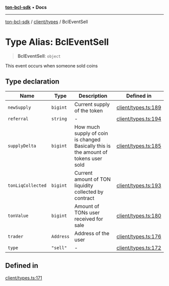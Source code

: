 [**ton-bcl-sdk**](../../../README.md) • **Docs**

***

[ton-bcl-sdk](../../../README.md) / [client/types](../README.md) / BclEventSell

# Type Alias: BclEventSell

> **BclEventSell**: `object`

This event occurs when someone sold coins

## Type declaration

| Name | Type | Description | Defined in |
| ------ | ------ | ------ | ------ |
| `newSupply` | `bigint` | Current supply of the token | [client/types.ts:189](https://github.com/ton-fun-tech/ton-bcl-sdk/blob/ef763c160920e1ad75340ad15c4b7021fb9ec8c0/src/client/types.ts#L189) |
| `referral` | `string` | - | [client/types.ts:194](https://github.com/ton-fun-tech/ton-bcl-sdk/blob/ef763c160920e1ad75340ad15c4b7021fb9ec8c0/src/client/types.ts#L194) |
| `supplyDelta` | `bigint` | How much supply of coin is changed Basically this is the amount of tokens user sold | [client/types.ts:185](https://github.com/ton-fun-tech/ton-bcl-sdk/blob/ef763c160920e1ad75340ad15c4b7021fb9ec8c0/src/client/types.ts#L185) |
| `tonLiqCollected` | `bigint` | Current amount of TON liquidity collected by contract | [client/types.ts:193](https://github.com/ton-fun-tech/ton-bcl-sdk/blob/ef763c160920e1ad75340ad15c4b7021fb9ec8c0/src/client/types.ts#L193) |
| `tonValue` | `bigint` | Amount of TONs user received for sale | [client/types.ts:180](https://github.com/ton-fun-tech/ton-bcl-sdk/blob/ef763c160920e1ad75340ad15c4b7021fb9ec8c0/src/client/types.ts#L180) |
| `trader` | `Address` | Address of the user | [client/types.ts:176](https://github.com/ton-fun-tech/ton-bcl-sdk/blob/ef763c160920e1ad75340ad15c4b7021fb9ec8c0/src/client/types.ts#L176) |
| `type` | `"sell"` | - | [client/types.ts:172](https://github.com/ton-fun-tech/ton-bcl-sdk/blob/ef763c160920e1ad75340ad15c4b7021fb9ec8c0/src/client/types.ts#L172) |

## Defined in

[client/types.ts:171](https://github.com/ton-fun-tech/ton-bcl-sdk/blob/ef763c160920e1ad75340ad15c4b7021fb9ec8c0/src/client/types.ts#L171)

